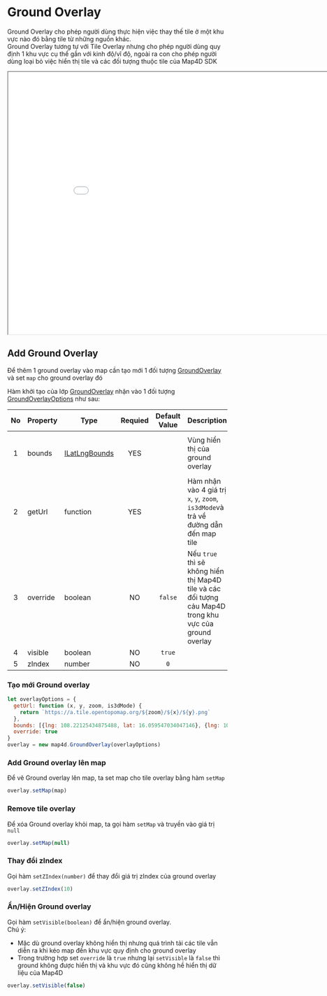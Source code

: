 # Ground Overlay

Ground Overlay cho phép người dùng thực hiện việc thay thế tile ở một khu vực nào đó bằng tile từ những nguồn khác.  
Ground Overlay tương tự với Tile Overlay nhưng cho phép người dùng quy định 1 khu vực cụ thể gắn với kinh độ/vĩ độ, ngoài ra con cho phép người dùng loại bỏ việc hiển thị tile và các đối tượng thuộc tile của Map4D SDK

<iframe src="./html/ground-overlay.html" style="min-width: 900px;" height="600px"></iframe>

## Add Ground Overlay

Để thêm 1 ground overlay vào map cần tạo mới 1 đối tượng [GroundOverlay](/reference/ground-overlay?id=groundoverlay-class) và set `map` cho ground overlay đó

Hàm khởi tạo của lớp [GroundOverlay](/reference/ground-overlay?id=groundoverlay-class) nhận vào 1 đối tượng [GroundOverlayOptions](/reference/ground-overlay?id=groundoverlayoptions-interface) như sau:

| No | Property | Type | Requied | Default Value | Description | Example |
|:-:|-|-|:-:|:-:|-|-|
| 1 | bounds | [ILatLngBounds](/reference/coordinates?id=ilatlngbounds) | YES |  | Vùng hiển thị của ground overlay | `[`<br>`  {lng: 108.22125434875488, lat: 16.059547034047146},`<br>`  {lng: 108.23086738586424, lat: 16.075630202564316}`<br>`]` |
| 2 | getUrl | function | YES |  | Hàm nhận vào 4 giá trị `x`, `y`, `zoom`, `is3dMode`và trả về đường dẫn đến map tile | `function(x, y, zoom, is3dMode) {`<br>`  return "https://tile.openstreetmap.de/" + zoom + "/" + x + "/" + y + ".png`<br>`}` |
| 3 | override | boolean | NO | `false` | Nếu `true` thì sẽ không hiển thị Map4D tile và các đối tượng cảu Map4D trong khu vực của ground overlay |  |
| 4 | visible | boolean | NO | `true` |  |  |
| 5 | zIndex | number | NO | `0` |  |  |


### Tạo mới Ground overlay

```js
let overlayOptions = {
  getUrl: function (x, y, zoom, is3dMode) {
    return `https://a.tile.opentopomap.org/${zoom}/${x}/${y}.png`
  },
  bounds: [{lng: 108.22125434875488, lat: 16.059547034047146}, {lng: 108.23086738586424, lat: 16.075630202564316}],
  override: true
}
overlay = new map4d.GroundOverlay(overlayOptions)
```

### Add Ground overlay lên map

Để vẽ Ground overlay lên map, ta set map cho tile overlay bằng hàm `setMap`

```js
overlay.setMap(map)
```

### Remove tile overlay
Để xóa Ground overlay khỏi map, ta gọi hàm `setMap` và truyền vào giá trị `null`

```js
overlay.setMap(null)
```

### Thay đổi zIndex

Gọi hàm `setZIndex(number)` để thay đổi giá trị zIndex của ground overlay

```js
overlay.setZIndex(10)
```

### Ẩn/Hiện Ground overlay

Gọi hàm `setVisible(boolean)` để ẩn/hiện ground overlay.  
Chú ý:
- Mặc dù ground overlay không hiển thị nhưng quá trình tải các tile vẫn diễn ra khi kéo map đến khu vực quy định cho ground overlay
- Trong trường hợp set `override` là `true` nhưng lại `setVisible` là `false` thì ground không được hiển thị và khu vực đó cũng không hề hiển thị dữ liệu của Map4D

```js
overlay.setVisible(false)
```